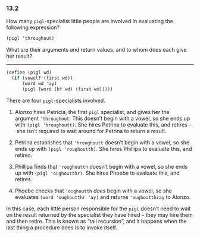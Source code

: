 ### 13.2

How many `pigl`-specialist little people are involved in evaluating the following expression?

~~~ scheme
(pigl 'throughout)
~~~

What are their arguments and return values, and to whom does each give her result?

***

~~~ scheme
(define (pigl wd)
  (if (vowel? (first wd))
      (word wd 'ay)
      (pigl (word (bf wd) (first wd)))))
~~~

There are four `pigl`-specialists involved. 

1. Alonzo hires Patricia, the first `pigl` specialist, and gives her the argument `'throughout`. This doesn’t begin with a vowel, so she ends up with `(pigl 'hroughoutt)`. She hires Petrina to evaluate this, and retires – she isn’t required to wait around for Petrina to return a result.

2. Petrina establishes that `'hroughoutt` doesn’t begin with a vowel, so she ends up with `(pigl 'roughoutth)`. She hires Phillipa to evaluate this, and retires.

3. Phillipa finds that `'roughoutth` doesn’t begin with a vowel, so she ends up with `(pigl 'oughoutthr)`. She hires Phoebe to evaluate this, and retires.

4. Phoebe checks that `'oughoutth` *does* begin with a vowel, so she evaluates `(word 'oughoutthr 'ay)` and returns `'oughoutthray` to Alonzo.

In this case, each little person responsible for the `pigl` doesn’t need to wait on the result returned by the specialist they have hired – they may hire them and then retire. This is known as “tail recursion”, and it happens when the last thing a procedure does is to invoke itself.